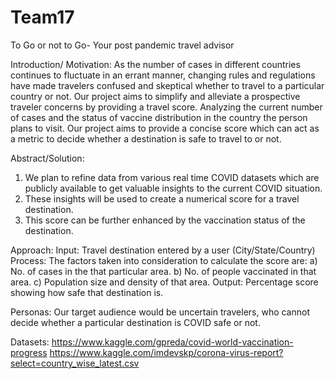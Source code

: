 # Team17
To Go or not to Go- Your post pandemic travel advisor

Introduction/ Motivation:
As the number of cases in different countries continues to fluctuate in an errant manner, changing rules and regulations have made travelers confused and skeptical whether to travel to a particular country or not. Our project aims to simplify and alleviate a prospective traveler concerns by providing a travel score. Analyzing the current number of cases and the status of vaccine distribution in the country the person plans to visit. Our project aims to provide a concise score which can act as a metric to decide whether a destination is safe to travel to or not.

Abstract/Solution:
1.	We plan to refine data from various real time COVID datasets which are publicly available to get valuable insights to the current COVID situation.
2.	These insights will be used to create a numerical score for a travel destination.
3.	This score can be further enhanced by the vaccination status of the destination.

Approach:
Input: Travel destination entered by a user (City/State/Country)
Process: The factors taken into consideration to calculate the score are: 
		a) No. of cases in the that particular area.
		b) No. of people vaccinated in that area.
 		c) Population size and density of that area.
Output: Percentage score showing how safe that destination is.

Personas: 
Our target audience would be  uncertain travelers, who cannot decide whether a particular destination is COVID safe or not.

Datasets: 
https://www.kaggle.com/gpreda/covid-world-vaccination-progress
https://www.kaggle.com/imdevskp/corona-virus-report?select=country_wise_latest.csv
